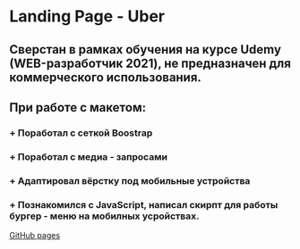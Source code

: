 
# Landing Page - Uber

## Сверстан в рамках обучения на курсе Udemy (WEB-разработчик 2021), не предназначен для коммерческого использования.
## При работе с  макетом: 
  ### + Поработал с сеткой Boostrap
  ### + Поработал с медиа - запросами
  ### + Адаптировал вёрстку под мобильные устройства
  ### + Познакомился с JavaScript, написал скирпт для работы бургер - меню на мобилных усройствах.
[GitHub pages](https://safonix.github.io/uber/)
